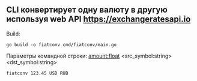 
## CLI конвертирует одну валюту в другую используя web API https://exchangeratesapi.io
Build:

`go build -o fiatconv cmd/fiatconv/main.go`

Параметры командной строки: <amount:float> <src_symbol:string> <dst_symbol:string>

`fiatconv 123.45 USD RUB`